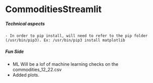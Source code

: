 # CommoditiesStreamlit

##### Technical aspects
    - In order to pip install, will need to refer to the pip folder (/usr/bin/pip3). Ex: /usr/bin/pip3 install matplotlib

##### Fun Side
- ML Will be a lof of machine learning checks on the commodities_12_22.csv 
- Added plots.